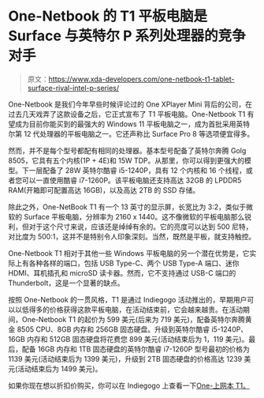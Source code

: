 # One-Netbook 的 T1 平板电脑是 Surface 与英特尔 P 系列处理器的竞争对手

> 原文：<https://www.xda-developers.com/one-netbook-t1-tablet-surface-rival-intel-p-series/>

One-Netbook 是我们今年早些时候评论过的 One XPlayer Mini 背后的公司，在过去几天戏弄了这款设备之后，它正式宣布了 T1 平板电脑。One-Netbook T1 有望成为目前你能买到的最强大的 Windows 11 平板电脑之一，成为首批采用英特尔第 12 代处理器的平板电脑之一。它还声称比 Surface Pro 8 等选项便宜得多。

然而，并不是每个型号都配有相同的处理器。基本型号配备了英特尔奔腾 Golg 8505，它具有五个内核(1P + 4E)和 15W TDP。从那里，你可以得到更强大的模型。下一层配备了 28W 英特尔酷睿 i5-1240P，具有 12 个内核和 16 个线程，或者您可以一直使用酷睿 i7-1260P。该平板电脑还支持高达 32GB 的 LPDDR5 RAM(开箱即可配置高达 16GB)，以及高达 2TB 的 SSD 存储。

除此之外，One-NetBook T1 有一个 13 英寸的显示屏，长宽比为 3:2，类似于微软的 Surface 平板电脑，分辨率为 2160 x 1440。这不像微软的平板电脑那么锐利，但对于这个尺寸来说，应该还是绰绰有余的。它的亮度可以达到 500 尼特，对比度为 500:1，这并不是特别令人印象深刻。当然，既然是平板，就支持触控。

One-Netbook T1 相对于其他一些 Windows 平板电脑的另一个潜在优势是，它实际上有各种各样的端口，包括 USB Type-C、两个 USB Type-A 端口、迷你 HDMI、耳机插孔和 microSD 读卡器。然而，它不支持通过 USB-C 端口的 Thunderbolt，这是一个显著的缺点。

按照 One-Netbook 的一贯风格，T1 是通过 Indiegogo 活动推出的，早期用户可以以低得多的价格获得这款平板电脑，在活动结束前，它会越来越贵。在活动期间，One-Netbook T1 的起价为 599 美元(后来为 719 美元)，配备英特尔奔腾黄金 8505 CPU、8GB 内存和 256GB 固态硬盘。升级到英特尔酷睿 i5-1240P、16GB 内存和 512GB 固态硬盘将花费您 899 美元(活动结束后为 1，119 美元)。最后，配备 16GB 内存和 1TB 固态硬盘的英特尔酷睿 i7-1260P 型号最初的价格为 1139 美元(活动结束后为 1399 美元)，升级到 2TB 固态硬盘的价格高达 1239 美元(活动结束后为 1499 美元)。

如果你现在想以折扣价购买，你可以在 Indiegogo 上查看一下[One-上网本 T1。](https://www.indiegogo.com/projects/onenetbook-t1-world-first-intel-i7-1260p-tablet/coming_soon)